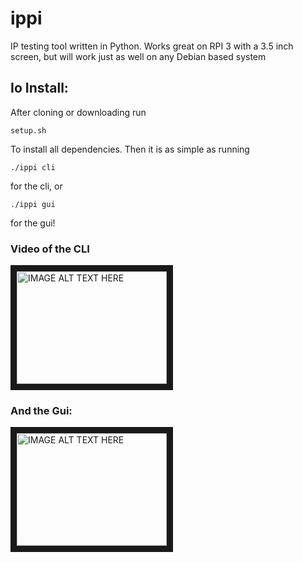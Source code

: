 # ippi
IP testing tool written in Python.  Works great on RPI 3 with a 3.5 inch screen, but will work just as well on any Debian based system

## Io Install:
After cloning or downloading run 
```
setup.sh
```
To install all dependencies. Then it is as simple as running 
```
./ippi cli
```
for the cli, or 
```
./ippi gui
```
for the gui!

### Video of the CLI  
<a href="http://www.youtube.com/watch?feature=player_embedded&v=9zAGHMEQu0k
" target="_blank"><img src="http://img.youtube.com/vi/9zAGHMEQu0k/0.jpg" 
alt="IMAGE ALT TEXT HERE" width="240" height="180" border="10" /></a>

### And the Gui: 
<a href="http://www.youtube.com/watch?feature=player_embedded&v=tH2pcyCBzfg
" target="_blank"><img src="http://img.youtube.com/vi/tH2pcyCBzfg/0.jpg" 
alt="IMAGE ALT TEXT HERE" width="240" height="180" border="10" /></a>
